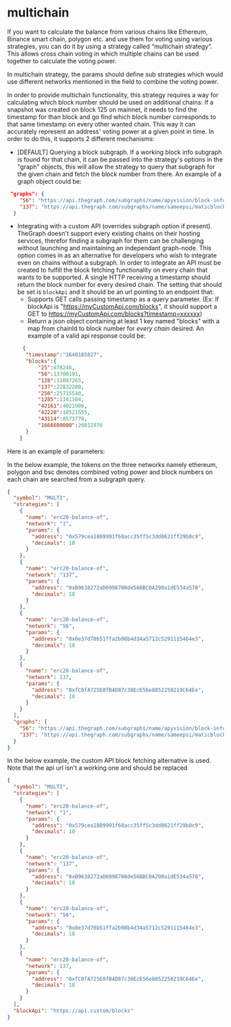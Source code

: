 # multichain

If you want to calculate the balance from various chains like Ethereum, Binance smart chain, polygon etc. and use them for voting using various strategies, you can do it by using a strategy called “multichain strategy”. This allows cross chain voting in which multiple chains can be used together to calculate the voting power.

In multichain strategy, the params should define sub strategies which would use different networks mentioned in the field to combine the voting power.

In order to provide multichain functionality, this strategy requires a way for calculating which block number should be used on additional chains: If a snapshot was created on block 125 on mainnet, it needs to find the timestamp for than block and go find which block number corresponds to that same timestamp on every other wanted chain. This way it can accurately represent an address' voting power at a given point in time. In order to do this, it supports 2 different mechanisms:

- [DEFAULT] Querying a block subgraph. If a working block info subgraph is found for that chain, it can be passed into the strategy's options in the "graph" objects, this will allow the strategy to query that subgraph for the given chain and fetch the block number from there. An example of a graph object could be:
```json
 "graphs": {
    "56": "https://api.thegraph.com/subgraphs/name/apyvision/block-info",
    "137": "https://api.thegraph.com/subgraphs/name/sameepsi/maticblocks"
  }
  ```

- Integrating with a custom API (overrides subgraph option if present). TheGraph doesn't support every existing chains on their hosting services, therefor finding a subgraph for them can be challenging without launching and maintaining an independant graph-node. This option comes in as an alternative for developers who wish to integrate even on chains without a subgraph. In order to integrate an API must be created to fulfill the block fetching functionality on every chain that wants to be supported. A single HTTP receiving a timestamp should return the block number for every desired chain.
The setting that should be set is `blockApi` and it should be an url pointing to an endpoint that:
  - Supports GET calls passing timestamp as a query parameter. (Ex: If blockApi is "https://myCustomApi.com/blocks", it should support a GET to https://myCustomApi.com/blocks?timestamp=xxxxxx)
  - Return a json object containing at least 1 key named "blocks" with a map from chainId to block number for *every chain* desired. An example of a valid api response could be:
```json
     {
      "timestamp":"1640185827",
      "blocks":{
          "25":678246,
          "56":13700191,
          "128":11097265,
          "137":22832200,
          "250":25715540,
          "1285":1141104,
          "42161":4021906,
          "42220":10521555,
          "43114":8573779,
          "1666600000":20812976
      }
    }
```


Here is an example of parameters:

In the below example, the tokens on the three networks namely ethereum, polygon and bsc denotes combined voting power and block numbers on each chain are searched from a subgraph query.


```json
{
  "symbol": "MULTI",
  "strategies": [
    {
      "name": "erc20-balance-of",
      "network": "1",
      "params": {
        "address": "0x579cea1889991f68acc35ff5c3dd0621ff29b0c9",
        "decimals": 18
      }
    },
    {
      "name": "erc20-balance-of",
      "network": "137",
      "params": {
        "address": "0xB9638272aD6998708de56BBC0A290a1dE534a578",
        "decimals": 18
      }
    },
    {
      "name": "erc20-balance-of",
      "network": "56",
      "params": {
        "address": "0x0e37d70b51ffa2b98b4d34a5712c5291115464e3",
        "decimals": 18
      }
    },
    {
      "name": "erc20-balance-of",
      "network": 137,
      "params": {
        "address": "0xfC0fA725E8fB4D87c38EcE56e8852258219C64Ee",
        "decimals": 18
      }
    }
  ],
  "graphs": {
    "56": "https://api.thegraph.com/subgraphs/name/apyvision/block-info",
    "137": "https://api.thegraph.com/subgraphs/name/sameepsi/maticblocks"
  }
}

```

In the below example, the custom API block fetching alternative is used. Note that the api url isn't a working one and should be replaced


```json
{
  "symbol": "MULTI",
  "strategies": [
    {
      "name": "erc20-balance-of",
      "network": "1",
      "params": {
        "address": "0x579cea1889991f68acc35ff5c3dd0621ff29b0c9",
        "decimals": 18
      }
    },
    {
      "name": "erc20-balance-of",
      "network": "137",
      "params": {
        "address": "0xB9638272aD6998708de56BBC0A290a1dE534a578",
        "decimals": 18
      }
    },
    {
      "name": "erc20-balance-of",
      "network": "56",
      "params": {
        "address": "0x0e37d70b51ffa2b98b4d34a5712c5291115464e3",
        "decimals": 18
      }
    },
    {
      "name": "erc20-balance-of",
      "network": 137,
      "params": {
        "address": "0xfC0fA725E8fB4D87c38EcE56e8852258219C64Ee",
        "decimals": 18
      }
    }
  ],
  "blockApi": "https://api.custom/blocks"
}
```